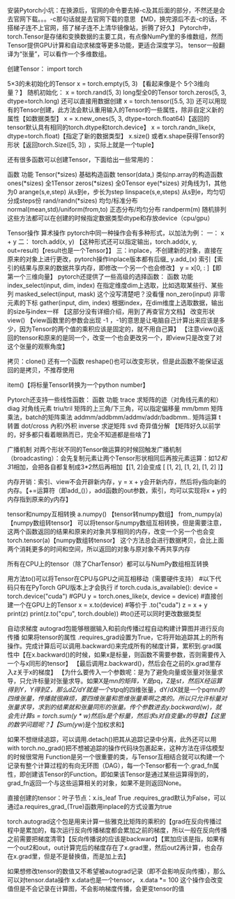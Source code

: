安装Pytorch小坑：在换源后，官网的命令要去掉-c及其后面的部分，不然还是会去官网下载。。。-c那句话就是去官网下载的意思
【MD，换完源后不去-c的话，不搭梯子连不上官网，搭了梯子连不上清华镜像站，折腾了好久】
Pytorch中，torch.Tensor是存储和变换数据的主要工具，有点像NumPy里的多维数组，然而Tensor提供GPU计算和自动求梯度等更多功能，更适合深度学习。
tensor一般翻译为“张量”，可以看作一个多维数组。

创建Tensor：
import torch

5×3的未初始化的Tensor
x = torch.empty(5, 3)
【看起来像是个  5个3维向量？】
随机初始化：
x = torch.rand(5, 3)
long型全0的Tensor
torch.zeros(5, 3, dtype=torch.long)
还可以直接用数据创建
x = torch.tensor([5.5, 3])
还可以用现有的Tensor创建，此方法会默认重用输入的Tensor的一些属性，除非自定义新的属性【如数据类型】
x = x.new_ones(5, 3, dtype=torch.float64)【返回的tensor默认具有相同的torch.dtype和torch.device】
x = torch.randn_like(x, dtype=torch.float)【指定了新的数据类型】
x.size() 或者x.shape获得Tensor的形状【返回torch.Size([5, 3]) ，实际上就是一个tuple】

还有很多函数可以创建Tensor，下面给出一些常用的：

函数 功能
Tensor(*sizes) 基础构造函数
tensor(data,) 类似np.array的构造函数
ones(*sizes) 全1Tensor
zeros(*sizes) 全0Tensor
eye(*sizes) 对角线为1，其他为0
arange(s,e,step) 从s到e，步长为step
linspace(s,e,steps) 从s到e，均匀切分成steps份
rand/randn(*sizes) 均匀/标准分布
normal(mean,std)/uniform(from,to) 正态分布/均匀分布
randperm(m) 随机排列
这些方法都可以在创建的时候指定数据类型dtype和存放device（cpu/gpu）

Tensor操作
算术操作
pytorch中同一种操作会有多种形式，以加法为例：
一：
x + y
二：
torch.add(x, y)
【这种形式还可以指定输出，torch.add(x, y, out=result)【result也是一个Tensor】】
三：inplace，不创建新的对象，直接在原来的对象上进行更改，pytorch操作inplace版本都有后缀_
y.add_(x)
索引【索引的结果与原来的数据共享内存，即修改一个另一个也会修改】
y = x[0, : ]【即第一个三维向量】
pytorch还提供了一些高级的选择函数：
函数 功能
index_select(input, dim, index) 在指定维度dim上选取，比如选取某些行、某些列
masked_select(input, mask) 这个没写清楚吧？没看懂
non_zero(input) 非零元素的下标
gather(input, dim, index) 根据index，在dim维度上选取数据，输出的size与index一样
【这部分没有详细介绍，用到了再查官方文档】
改变形状
view()
【view函数里的参数会出现 -1 ，-1的意思是让电脑自己计算出来应该是多少，因为Tensor的两个值的乘积应该是固定的，就不用自己算】
【注意view()返回的tensor和原来的是同一个，改变一个也会更改另一个，即view只是改变了对这个张量的观察角度】

拷贝：clone()
还有一个函数 reshape()也可以改变形状，但是此函数不能保证返回的是拷贝，不推荐使用

item()【将标量Tensor转换为一个python number】

Pytorch还支持一些线性函数：
函数 功能
trace 求矩阵的迹（对角线元素的和）
diag 对角线元素
triu/tril 矩阵的上三角/下三角，可以指定偏移量
mm/bmm 矩阵乘法，batch的矩阵乘法
addmm/addbmm/addmv/addr/badbmm.. 矩阵运算
t 转置
dot/cross 內积/外积
inverse 求逆矩阵
svd 奇异值分解
【矩阵好久以前学的，好多都只看着眼熟而已，完全不知道都是些啥了】

广播机制
对两个形状不同的Tensor做运算的时候回触发广播机制（broadcasting）：会先复制元素让两个Tensor形状相同后再按元素运算：如1*2和3*1相加，会把各自都复制成3*2然后再相加【[1, 2]会变成 [ [1, 2], [1, 2], [1, 2] ]】

内存开销：索引、view不会开辟新内存，y = x + y会开新内存，然后将y指向新的内存。【+=运算符（即add_()），add函数的out参数，索引，均可以实现将x + y的内存指到原来的y内存】

tensor和numpy互相转换
a.numpy() 【tensor转numpy数组】
from_numpy(a) 【numpy数组转tensor】
可以将tensor与numpy数组互相转换，但是需要注意，这两个函数返回的结果和原来的对象共享相同的内存，改变一个另一个也会变
torch.tensor(a)【numpy数组转tensor】
这个方法总会进行数据拷贝，会比上面两个消耗更多的时间和空间，所以返回的对象与原对象不再共享内存

所有在CPU上的tensor（除了CharTensor）都可以与NumPy数组相互转换

用方法to()可以将Tensor在CPU与GPU之间互相移动（需要硬件支持）
#以下代码只有在PyTorch GPU版本上才会执行
if torch.cuda.is_available():
    device = torch.device("cuda")	#GPU
    y = torch.ones_like(x, device = device)	#直接创建一个在GPU上的Tensor
    x = x.to(device)			#等价于 .to("cuda")
    z = x + y
    print(z)
    print(z.to("cpu", torch.double))	#to()还可以同时更改数据类型

自动求梯度
autograd包能够根据输入和前向传播过程自动构建计算图并进行反向传播
如果将tensor的属性 .requires_grad设置为True，它将开始追踪其上的所有操作。完成计算后可以调用.backward()来完成所有的梯度计算，累积到.grad属性中【在x.backward()的时候，如果x是标量，则函数不需要参数，否则需要传入一个与x同形的tensor】
【最后调用z.backward()，然后会在之前的x.grad里存入z关于x的梯度】
【为什么要传入一个参数呢：是为了避免向量或张量对张量求导，只允许标量对张量求导。如果X是m*n的矩阵，Y是p*q，Z是s*t，然后X经运算得到Y，Y得到Z，那么dZ/dY就是一个s*t*p*q的四维张量，dY/dX就是一个p*q*m*n的四维张量，传播就很麻烦，要四维张量和思维张量乘啊之类的。所以只允许标量对张量求导，求到的结果就和张量同形的张量。传个参数进去y.backward(w)，就会先计算s = torch.sum(y * w)然后s是个标量，然后求s对自变量x的导数】【这里的数学问题呢？】【Sum(y*w)是个加权求和】


如果不想继续追踪，可以调用.detach()把其从追踪记录中分离，此外还可以用with torch.no_grad()把不想被追踪的操作代码块包裹起来，这种方法在评估模型的时候很常用
Function是另一个很重要的类，与Tensor互相结合就可以构建一个记录有整个计算过程的有向无环图（DAG），每一个Tensor都有一个.grad_fn属性，即创建该Tensor的Function。即如果该Tensor是通过某些运算得到的，grad_fn返回一个与这些运算相关的对象，如果不是则返回None。

直接创建的tensor：叶子节点：x.is_leaf   True
.requires_grad默认为False，可以通过a.requires_grad_(True)函数用inplace的方式设置为true

torch.autograd这个包是用来计算一些雅克比矩阵的乘积的【grad在反向传播过程中是累加的，每次运行反向传播梯度都会累加之前的梯度，所以一般在反向传播之前需要把梯度清零】【反向传播说的应该是backward】【累加应该是指，如果有一个out2和out，out计算完后的梯度存在了x.grad里，然后out2再计算，也会存在x.grad里，但是不是替换值，而是加上去】

如果想修改tensor的数值又不希望被autograd记录（即不会影响反向传播），那么可以对tensor.data操作
x.data也是一个tensor， x.data *= 100 这个操作会改变值但是不会记录在计算图，不会影响梯度传播，会更变tensor的值
